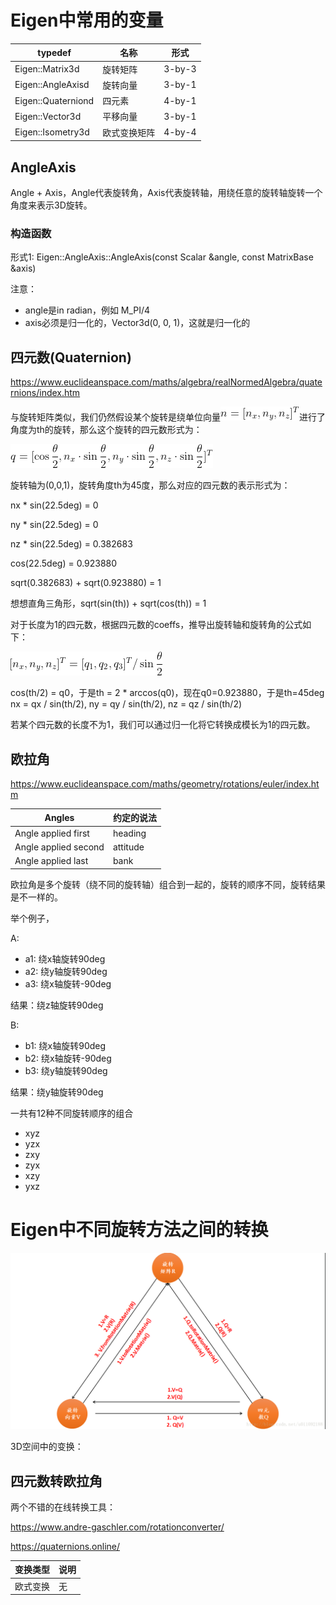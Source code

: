 

# Eigen中常用的变量

typedef | 名称 | 形式
----|----|----
Eigen::Matrix3d | 旋转矩阵 | 3-by-3
Eigen::AngleAxisd | 旋转向量 | 3-by-1
Eigen::Quaterniond | 四元素 | 4-by-1
Eigen::Vector3d | 平移向量 | 3-by-1
Eigen::Isometry3d | 欧式变换矩阵 | 4-by-4

## AngleAxis

Angle + Axis，Angle代表旋转角，Axis代表旋转轴，用绕任意的旋转轴旋转一个角度来表示3D旋转。

### 构造函数

形式1: Eigen::AngleAxis::AngleAxis(const Scalar &angle, const MatrixBase<Derived> &axis)

注意：
- angle是in radian，例如 M_PI/4
- axis必须是归一化的，Vector3d(0, 0, 1)，这就是归一化的

## 四元数(Quaternion)

https://www.euclideanspace.com/maths/algebra/realNormedAlgebra/quaternions/index.htm

与旋转矩阵类似，我们仍然假设某个旋转是绕单位向量![unit rotation vector](imgs/unit_vector.gif "unit rotation vector")进行了角度为th的旋转，那么这个旋转的四元数形式为：

![quaternion](imgs/quaternion_from_rotation_vector.gif "quaternion1")

旋转轴为(0,0,1)，旋转角度th为45度，那么对应的四元数的表示形式为：

nx * sin(22.5deg) = 0

ny * sin(22.5deg) = 0

nz * sin(22.5deg) = 0.382683

cos(22.5deg) = 0.923880

sqrt(0.382683) + sqrt(0.923880) = 1

想想直角三角形，sqrt(sin(th)) + sqrt(cos(th)) = 1

对于长度为1的四元数，根据四元数的coeffs，推导出旋转轴和旋转角的公式如下：

![RotationVector_from_Q](imgs/RotationVector_from_Quaternion.gif "RotationVector_from_Q")

cos(th/2) = q0，于是th = 2 * arccos(q0)，现在q0=0.923880，于是th=45deg
nx = qx / sin(th/2), ny = qy / sin(th/2), nz = qz / sin(th/2)

若某个四元数的长度不为1，我们可以通过归一化将它转换成模长为1的四元数。

## 欧拉角

https://www.euclideanspace.com/maths/geometry/rotations/euler/index.htm


Angles | 约定的说法
----|----
Angle applied first | heading
Angle applied second | attitude
Angle applied last | bank

欧拉角是多个旋转（绕不同的旋转轴）组合到一起的，旋转的顺序不同，旋转结果是不一样的。

举个例子，

A:
- a1: 绕x轴旋转90deg
- a2: 绕y轴旋转90deg
- a3: 绕x轴旋转-90deg

结果：绕z轴旋转90deg

B:
- b1: 绕x轴旋转90deg
- b2: 绕x轴旋转-90deg
- b3: 绕y轴旋转90deg

结果：绕y轴旋转90deg


一共有12种不同旋转顺序的组合

- xyz
- yzx
- zxy
- zyx
- xzy
- yxz



# Eigen中不同旋转方法之间的转换

![trans_among_rotations](imgs/Eigen_rotation_transformator.png "trans_among_rotations")

3D空间中的变换：

## 四元数转欧拉角

两个不错的在线转换工具：

https://www.andre-gaschler.com/rotationconverter/

https://quaternions.online/


变换类型|说明
----|----
欧式变换 | 无